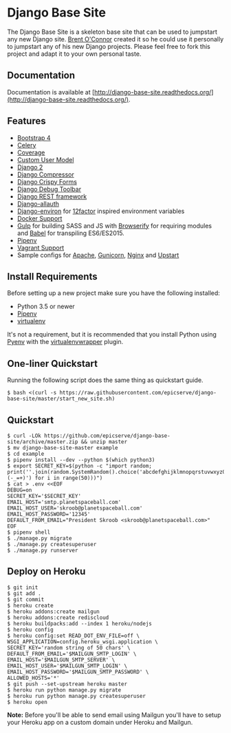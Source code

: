 Django Base Site
================

The Django Base Site is a skeleton base site that can be used to jumpstart any
new Django site. [Brent O'Connor](http://twitter.com/epicserve/) created it so
he could use it personally to jumpstart any of his new Django projects. Please
feel free to fork this project and adapt it to your own personal taste.


Documentation
-------------

Documentation is available at [http://django-base-site.readthedocs.org/](http://django-base-site.readthedocs.org/).

Features
--------

- [Bootstrap 4](https://getbootstrap.com/)
- [Celery](http://docs.celeryproject.org/)
- [Coverage](https://bitbucket.org/ned/coveragepy)
- [Custom User Model](https://docs.djangoproject.com/en/2.1/topics/auth/customizing/#substituting-a-custom-user-model)
- [Django 2](https://www.djangoproject.com/)
- [Django Compressor](https://github.com/django-compressor/django-compressor)
- [Django Crispy Forms](https://github.com/django-crispy-forms/django-crispy-forms)
- [Django Debug Toolbar](https://github.com/django-compressor/django-compressor)
- [Django REST framework](https://www.django-rest-framework.org/)
- [Django-allauth](http://www.intenct.nl/projects/django-allauth/)
- [Django-environ](https://django-environ.readthedocs.io/en/latest/) for [12factor](https://www.12factor.net/) inspired environment variables
- [Docker Support](https://www.docker.com/)
- [Gulp](https://gulpjs.com/) for building SASS and JS with [Browserify](http://browserify.org/) for requiring modules and [Babel](https://babeljs.io/) for transpiling ES6/ES2015.
- [Pipenv](https://github.com/kennethreitz/pipenv)
- [Vagrant Support](https://www.vagrantup.com/)
- Sample configs for [Apache](https://github.com/epicserve/django-base-site/tree/master/config/apache), [Gunicorn](https://github.com/epicserve/django-base-site/tree/master/config/gunicorn), [Nginx](https://github.com/epicserve/django-base-site/tree/master/config/nginx) and [Upstart](https://github.com/epicserve/django-base-site/tree/master/config/upstart)

Install Requirements
--------------------

Before setting up a new project make sure you have the following installed:

* Python 3.5 or newer 
* [Pipenv](https://github.com/kennethreitz/pipenv)
* [virtualenv](https://github.com/pypa/virtualenv)

It's not a requirement, but it is recommended that you install Python using [Pyenv](https://github.com/pyenv/pyenv) with the [virtualenvwrapper](https://github.com/pyenv/pyenv-virtualenvwrapper) plugin. 


One-liner Quickstart
--------------------

Running the following script does the same thing as quickstart guide.

    $ bash <(curl -s https://raw.githubusercontent.com/epicserve/django-base-site/master/start_new_site.sh)


Quickstart
----------

    $ curl -LOk https://github.com/epicserve/django-base-site/archive/master.zip && unzip master
    $ mv django-base-site-master example
    $ cd example
    $ pipenv install --dev --python $(which python3)
    $ export SECRET_KEY=$(python -c "import random; print(''.join(random.SystemRandom().choice('abcdefghijklmnopqrstuvwxyz0123456789%^&*(-_=+)') for i in range(50)))")
    $ cat > .env <<EOF
    DEBUG=on
    SECRET_KEY='$SECRET_KEY'
    EMAIL_HOST='smtp.planetspaceball.com'
    EMAIL_HOST_USER='skroob@planetspaceball.com'
    EMAIL_HOST_PASSWORD='12345'
    DEFAULT_FROM_EMAIL="President Skroob <skroob@planetspaceball.com>"
    EOF
    $ pipenv shell
    $ ./manage.py migrate
    $ ./manage.py createsuperuser
    $ ./manage.py runserver


Deploy on Heroku
----------------

    $ git init
    $ git add .
    $ git commit
    $ heroku create
    $ heroku addons:create mailgun
    $ heroku addons:create rediscloud
    $ heroku buildpacks:add --index 1 heroku/nodejs
    $ heroku config
    $ heroku config:set READ_DOT_ENV_FILE=off \
    WSGI_APPLICATION=config.heroku_wsgi.application \
    SECRET_KEY='random string of 50 chars' \
    DEFAULT_FROM_EMAIL='$MAILGUN_SMTP_LOGIN' \
    EMAIL_HOST='$MAILGUN_SMTP_SERVER' \
    EMAIL_HOST_USER='$MAILGUN_SMTP_LOGIN' \
    EMAIL_HOST_PASSWORD='$MAILGUN_SMTP_PASSWORD' \
    ALLOWED_HOSTS='*'
    $ git push --set-upstream heroku master
    $ heroku run python manage.py migrate
    $ heroku run python manage.py createsuperuser    
    $ heroku open

**Note:**
Before you'll be able to send email using Mailgun you'll have to setup
your Heroku app on a custom domain under Heroku and Mailgun.
